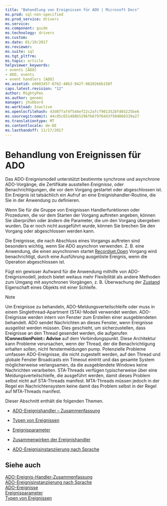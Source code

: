 ```yaml
---
title: "Behandlung von Ereignissen für ADO | Microsoft Docs"
ms.prod: sql-non-specified
ms.prod_service: drivers
ms.service: 
ms.component: guide
ms.technology: drivers
ms.custom: 
ms.date: 01/19/2017
ms.reviewer: 
ms.suite: sql
ms.tgt_pltfrm: 
ms.topic: article
helpviewer_keywords:
- events [ADO]
- ADO, events
- event handlers [ADO]
ms.assetid: e9003457-0762-48b3-942f-0820266b158f
caps.latest.revision: "12"
author: MightyPen
ms.author: genemi
manager: jhubbard
ms.workload: Inactive
ms.openlocfilehash: 43d07faf4f544ef22c2afcf9013528fd65225be6
ms.sourcegitcommit: 44cd5c651488b5296fb679f6d43f50d068339a27
ms.translationtype: MT
ms.contentlocale: de-DE
ms.lasthandoff: 11/17/2017
---
```

# <a name="handling-ado-events"></a>Behandlung von Ereignissen für ADO
Das ADO-Ereignismodell unterstützt bestimmte synchrone und asynchrone ADO-Vorgänge, die Zertifikate ausstellen *Ereignisse*, oder Benachrichtigungen, die vor dem Vorgang gestartet oder abgeschlossen ist. Ein Ereignis ist tatsächlich ein Aufruf an eine Ereignishandler-Routine, die Sie in der Anwendung zu definieren.  
  
 Wenn Sie für die Gruppe von Ereignissen Handlerfunktionen oder Prozeduren, die vor dem Starten der Vorgang auftreten angeben, können Sie überprüfen oder ändern die Parameter, die um den Vorgang übergeben wurden. Da er noch nicht ausgeführt wurde, können Sie brechen Sie den Vorgang oder abgeschlossen werden kann.  
  
 Die Ereignisse, die nach Abschluss eines Vorgangs auftreten sind besonders wichtig, wenn Sie ADO asynchron verwenden. Z. B. eine Anwendung, die einen asynchronen startet [Recordset.Open](../../../ado/reference/ado-api/open-method-ado-recordset.md) Vorgang wird benachrichtigt, durch eine Ausführung ausgelöste Ereignis, wenn die Operation abgeschlossen ist.  
  
 Fügt ein gewisser Aufwand für die Anwendung mithilfe von ADO-Ereignismodell, jedoch bietet weitaus mehr Flexibilität als andere Methoden zum Umgang mit asynchronen Vorgängen, z. B. Überwachung der [Zustand](../../../ado/reference/ado-api/state-property-ado.md) Eigenschaft eines Objekts mit einer Schleife.  
  
> [!NOTE]
>  Um Ereignisse zu behandeln, ADO-Meldungsverteilschleife oder muss in einem Singlethread-Apartment (STA)-Modell verwendet werden. ADO-Ereignisse werden intern von Fenster zum Erstellen einer ausgeblendeten behandelt. ADO sendet Nachrichten an dieses Fenster, wenn Ereignisse ausgelöst werden müssen. Dies geschieht, um sicherzustellen, dass Ereignisse an den Thread gesendet werden, die aufgerufen **IConnectionPoint:: Advise** auf dem Verbindungspunkt. Diese Architektur kann Probleme verursachen, wenn der Thread, der die Benachrichtigung erhalten sollen, nicht fenstermeldungen pump. Potenzielle Probleme umfassen ADO-Ereignisse, die nicht zugestellt werden, auf den Thread und globale Fenster Broadcasts ein Timeout eintritt und das gesamte System möglicherweise verlangsamen, da die ausgeblendete Windows keine Nachrichten verarbeiten. STA-Threads verfügen typischerweise über eine Meldungsverteilschleife, die ausgeführt werden, damit dieses Problem selbst nicht auf STA-Threads manifest. MTA-Threads müssen jedoch in der Regel ein Nachrichtensystem keine damit das Problem selbst in der Regel auf MTA-Threads manifest.  
  
 Dieser Abschnitt enthält die folgenden Themen.  
  
-   [ADO-Ereignishandler – Zusammenfassung](../../../ado/guide/data/ado-event-handler-summary.md)  
  
-   [Typen von Ereignissen](../../../ado/guide/data/types-of-events.md)  
  
-   [Ereignisparameter](../../../ado/guide/data/event-parameters.md)  
  
-   [Zusammenwirken der Ereignishandler](../../../ado/guide/data/how-event-handlers-work-together.md)  
  
-   [ADO-Ereignisinstanziierung nach Sprache](../../../ado/guide/data/ado-event-instantiation-by-language.md)  
  
## <a name="see-also"></a>Siehe auch  
 [ADO-Ereignis-Handler-Zusammenfassung](../../../ado/guide/data/ado-event-handler-summary.md)   
 [ADO-Ereignisinstanziierung nach Sprache](../../../ado/guide/data/ado-event-instantiation-by-language.md)   
 [ADO-Ereignisse](../../../ado/reference/ado-api/ado-events.md)   
 [Ereignisparameter](../../../ado/guide/data/event-parameters.md)   
 [Typen von Ereignissen](../../../ado/guide/data/types-of-events.md)
